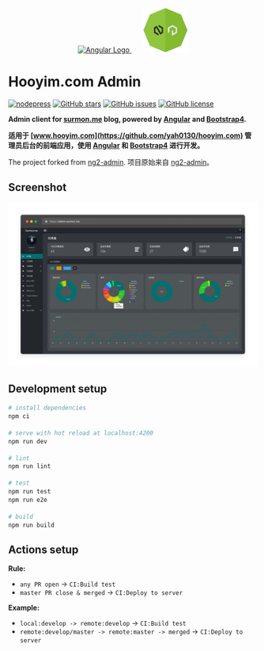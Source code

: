 <p align="center">
  <a href="https://github.com/angular/angular" target="blank">
    <img src="https://angular.io/assets/images/logos/angular/angular.svg" height="90" alt="Angular Logo" />
  </a>
  <span>&nbsp;&nbsp;&nbsp;&nbsp;&nbsp;</span>
  <a href="https://github.com/yah0130/hooyim.com.admin" target="blank">
    <img src="https://raw.githubusercontent.com/yah0130/hooyim.com.admin/master/src/assets/images/profile/logo.png" height="90" alt="nodepress Logo" />
  </a>
</p>

# Hooyim.com Admin

[![nodepress](https://img.shields.io/badge/NODE-PRESS-83BA2F?style=for-the-badge&labelColor=90C53F)](https://github.com/yah0130/hooyim.com.admin)
[![GitHub stars](https://img.shields.io/github/stars/yah0130/hooyim.com.admin.svg?style=for-the-badge)](https://github.com/yah0130/hooyim.com.admin/stargazers)
[![GitHub issues](https://img.shields.io/github/issues-raw/yah0130/hooyim.com.admin.svg?style=for-the-badge)](https://github.com/yah0130/hooyim.com.admin/issues)
[![GitHub license](https://img.shields.io/github/license/yah0130/hooyim.com.admin.svg?style=for-the-badge)](https://github.com/yah0130/hooyim.com.admin/blob/master/LICENSE)

**Admin client for [surmon.me](https://github.com/yah0130/surmon.me) blog, powered by [Angular](https://github.com/angular/angular) and [Bootstrap4](https://github.com/twbs/bootstrap).** 

**适用于 [www.hooyim.com](https://github.com/yah0130/hooyim.com) 管理员后台的前端应用，使用 [Angular](https://github.com/angular/angular) 和 [Bootstrap4](https://github.com/twbs/bootstrap) 进行开发。** 

The project forked from [ng2-admin](https://akveo.github.io/ng2-admin/). 项目原始来自 [ng2-admin](https://akveo.github.io/ng2-admin/)。

## Screenshot

![](https://raw.githubusercontent.com/yah0130/hooyim.com.admin/master/screenshots/dashboard-dark.png)


## Development setup

```bash
# install dependencies
npm ci

# serve with hot reload at localhost:4200 
npm run dev

# lint
npm run lint

# test
npm run test
npm run e2e

# build
npm run build
```

## Actions setup

**Rule:**
- `any PR open` -> `CI:Build test`
- `master PR close & merged` -> `CI:Deploy to server`

**Example:**
- `local:develop -> remote:develop` -> `CI:Build test`
- `remote:develop/master -> remote:master -> merged` -> `CI:Deploy to server`

